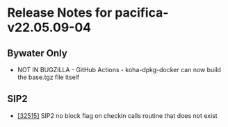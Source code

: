 
# Release Notes for pacifica-v22.05.09-04

## Bywater Only

- NOT IN BUGZILLA - GitHub Actions - koha-dpkg-docker can now build the base.tgz file itself

## SIP2

- [[32515]](http://bugs.koha-community.org/bugzilla3/show_bug.cgi?id=32515) SIP2 no block flag on checkin calls routine that does not exist


